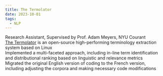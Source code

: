 ```yaml
---
title: The Termolator 
date: 2023-10-01
tags:
  - NLP
---
```

Research Assistant, Supervised by Prof. Adam Meyers, NYU Courant<br>
[The Termolator](https://nlp.cs.nyu.edu/termolator/) is an open-source high-performing terminology extraction system based on Linux<br>
Implemented a multi-faceted approach, including in-line term identification and distributional ranking based on linguistic and relevance metrics<br>
Migrated the original English version of coding to the French version, including adjusting the corpora and making necessary code modifications

<!--more-->
